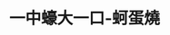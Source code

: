 ---
title: "一中蠔大一口-蚵蛋燒"
description: "一中蠔大一口-蚵蛋燒"
layout: shop
keywords:
  - 美食競賽
  - 台灣美食
  - 美食精選
datePublished: "2025-06-30"
dateModified: "2025-07-05"
city: "台中市"
district: "北區"
address: "台中市北區一中街261號"
phone: "0956118020"
geo: "24.153726894209537, 120.68673547961365"
google_map: "https://maps.app.goo.gl/bbLmv7W9LovuJQGb6"
footinder: "https://footinder.com.tw/%E5%8F%B0%E4%B8%AD%E5%B8%82%E5%8C%97%E5%8D%80/362061/"
official: "https://www.instagram.com/kirk791205/"
award:
  - name: "夜市王"
    year: "2024"
    entries:
      - nightMarket: "一中街夜市"
        food_type: "蚵仔煎"
        rank: "第二名"

---